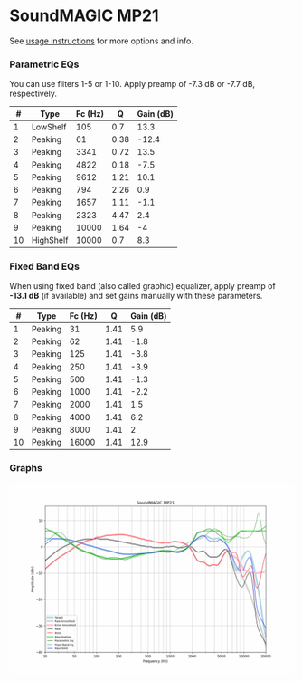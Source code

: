 # SoundMAGIC MP21
See [usage instructions](https://github.com/jaakkopasanen/AutoEq#usage) for more options and info.

### Parametric EQs
You can use filters 1-5 or 1-10. Apply preamp of -7.3 dB or -7.7 dB, respectively.

|   # | Type      |   Fc (Hz) |    Q |   Gain (dB) |
|-----|-----------|-----------|------|-------------|
|   1 | LowShelf  |       105 | 0.7  |        13.3 |
|   2 | Peaking   |        61 | 0.38 |       -12.4 |
|   3 | Peaking   |      3341 | 0.72 |        13.5 |
|   4 | Peaking   |      4822 | 0.18 |        -7.5 |
|   5 | Peaking   |      9612 | 1.21 |        10.1 |
|   6 | Peaking   |       794 | 2.26 |         0.9 |
|   7 | Peaking   |      1657 | 1.11 |        -1.1 |
|   8 | Peaking   |      2323 | 4.47 |         2.4 |
|   9 | Peaking   |     10000 | 1.64 |        -4   |
|  10 | HighShelf |     10000 | 0.7  |         8.3 |

### Fixed Band EQs
When using fixed band (also called graphic) equalizer, apply preamp of **-13.1 dB** (if available) and set gains manually with these parameters.

|   # | Type    |   Fc (Hz) |    Q |   Gain (dB) |
|-----|---------|-----------|------|-------------|
|   1 | Peaking |        31 | 1.41 |         5.9 |
|   2 | Peaking |        62 | 1.41 |        -1.8 |
|   3 | Peaking |       125 | 1.41 |        -3.8 |
|   4 | Peaking |       250 | 1.41 |        -3.9 |
|   5 | Peaking |       500 | 1.41 |        -1.3 |
|   6 | Peaking |      1000 | 1.41 |        -2.2 |
|   7 | Peaking |      2000 | 1.41 |         1.5 |
|   8 | Peaking |      4000 | 1.41 |         6.2 |
|   9 | Peaking |      8000 | 1.41 |         2   |
|  10 | Peaking |     16000 | 1.41 |        12.9 |

### Graphs
![](./SoundMAGIC%20MP21.png)
